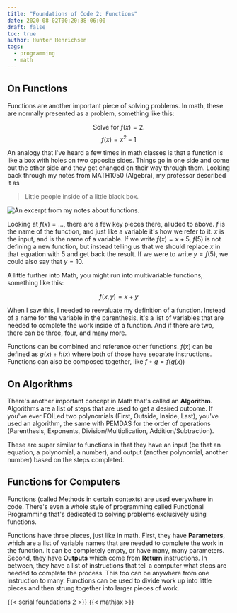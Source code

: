 ```yaml
---
title: "Foundations of Code 2: Functions"
date: 2020-08-02T00:20:38-06:00
draft: false
toc: true
author: Hunter Henrichsen
tags:
  - programming
  - math
---
```


## On Functions

Functions are another important piece of solving problems. In math, these are
normally presented as a problem, something like this:

$$ \textrm{Solve for $f(x) = 2$.} $$
$$ f(x) = x^2 - 1 $$

An analogy that I've heard a few times in math classes is that a function is 
like a box with holes on two opposite sides. Things go in one side and come 
out the other side and they get changed on their way through them. Looking
back through my notes from MATH1050 (Algebra), my professor described it as

> Little people inside of a little black box.

![An excerpt from my notes about functions.](/img/foundations-02/notes.png)

Looking at $f(x) = \dots$, there are a few key pieces there, alluded to above.
$f$ is the name of the function, and just like a variable it's how we refer
to it. $x$ is the input, and is the name of a variable. If we write 
$f(x) = x + 5$, $f(5)$ is not defining a new function, but instead telling us
that we should replace $x$ in that equation with $5$ and get back the result.
If we were to write $y = f(5)$, we could also say that $y = 10$.

A little further into Math, you might run into multivariable functions, 
something like this:

$$ f(x, y) = x + y $$

When I saw this, I needed to reevaluate my definition of a function. Instead
of a name for the variable in the parenthesis, it's a list of variables that
are needed to complete the work inside of a function. And if there are two,
there can be three, four, and many more.

Functions can be combined and reference other functions. $f(x)$ can be
defined as $g(x) + h(x)$ where both of those have separate instructions.
Functions can also be composed together, like $f \circ g = f(g(x))$

## On Algorithms

There's another important concept in Math that's called an **Algorithm**.
Algorithms are a list of steps that are used to get a desired outcome. If
you've ever FOILed two polynomials (First, Outside, Inside, Last), you've
used an algorithm, the same with PEMDAS for the order of operations
(Parenthesis, Exponents, Division/Multiplication, Addition/Subtraction).

These are super similar to functions in that they have an input (be that
an equation, a polynomial, a number), and output (another polynomial,
another number) based on the steps completed.

## Functions for Computers

Functions (called Methods in certain contexts) are used everywhere in code.
There's even a whole style of programming called Functional Programming that's
dedicated to solving problems exclusively using functions.

Functions have three pieces, just like in math. First, they have
**Parameters**, which are a list of variable names that are needed to
complete the work in the function. It can be completely empty, or have many,
many parameters. Second, they have **Outputs** which come from **Return**
instructions. In between, they have a list of instructions that tell a
computer what steps are needed to complete the process. This too can be 
anywhere from one instruction to many. Functions can be used to divide work
up into little pieces and then strung together into larger pieces of work.

{{< serial foundations 2 >}}
{{< mathjax >}}